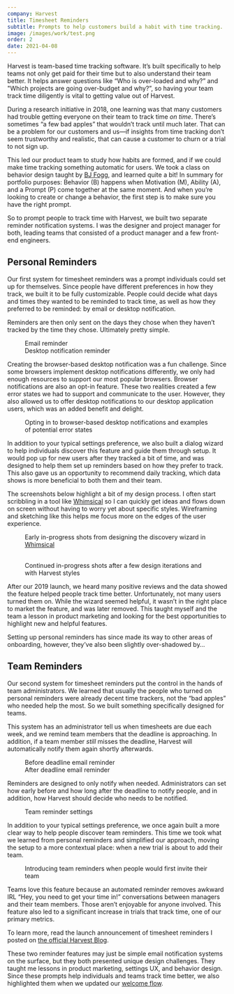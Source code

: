 ```yaml
---
company: Harvest
title: Timesheet Reminders
subtitle: Prompts to help customers build a habit with time tracking.
image: /images/work/test.png
order: 2
date: 2021-04-08
---
```


<div class="inner">

Harvest is team-based time tracking software. It’s built specifically to help teams not only get paid for their time but to also understand their team better. It helps answer questions like “Who is over-loaded and why?” and "Which projects are going over-budget and why?”, so having your team track time diligently is vital to getting value out of Harvest.

During a research initiative in 2018, one learning was that many customers had trouble getting everyone on their team to track time *on time*. There’s sometimes “a few bad apples” that wouldn’t track until much later. That can be a problem for our customers and us—if insights from time tracking don’t seem trustworthy and realistic, that can cause a customer to churn or a trial to not sign up.

This led our product team to study how habits are formed, and if we could make time tracking something automatic for users. We took a class on behavior design taught by [BJ Fogg](https://www.bjfogg.com), and learned quite a bit! In summary for portfolio purposes: Behavior (B) happens when Motivation (M), Ability (A), and a Prompt (P) come together at the same moment. And when you’re looking to create or change a behavior, the first step is to make sure you have the right prompt.

So to prompt people to track time with Harvest, we built two separate reminder notification systems. I was the designer and project manager for both, leading teams that consisted of a product manager and a few front-end engineers.

## Personal Reminders

Our first system for timesheet reminders was a prompt individuals could set up for themselves. Since people have different preferences in how they track, we built it to be fully customizable. People could decide what days and times they wanted to be reminded to track time, as well as how they preferred to be reminded: by email or desktop notification.

Reminders are then only sent on the days they chose when they haven’t tracked by the time they chose. Ultimately pretty simple.

</div>

<figure class="side-by-side">
  <div>
    <div class="bordered">
      <img src="/images/work/reminders-personal-email-notification.png" alt="" data-zoomable>
    </div>
    <figcaption>Email reminder</figcaption>
  </div>
  <div>
    <div class="bordered">
      <img src="/images/work/reminders-personal-desktop-notification.png" alt="" data-zoomable>
    </div>
    <figcaption>Desktop notification reminder</figcaption>
  </div>
</figure>

<div class="inner">

Creating the browser-based desktop notification was a fun challenge. Since some browsers implement desktop notifications differently, we only had enough resources to support our most popular browsers. Browser notifications are also an opt-in feature. These two realities created a few error states we had to support and communicate to the user. However, they also allowed us to offer desktop notifications to our desktop application users, which was an added benefit and delight.

</div>

<figure>
  <div class="side-by-side" style="grid-template-columns: 35rem 1fr">
    <div class="bordered">
      <img src="/images/work/reminders-personal-settings.png" alt="" class="shadowed" data-zoomable>
    </div>
    <div>
      <div class="bordered">
        <img src="/images/work/reminders-personal-settings-error1.png" alt="" data-zoomable>
      </div>
      <div class="bordered">
        <img src="/images/work/reminders-personal-settings-error2.png" alt="" data-zoomable>
      </div>
    </div>
  </div>
  <figcaption>Opting in to browser-based desktop notifications and examples of potential error states</figcaption>
</figure>

<div class="inner">

In addition to your typical settings preference, we also built a dialog wizard to help individuals discover this feature and guide them through setup. It would pop up for new users after they tracked a bit of time, and was designed to help them set up reminders based on how they prefer to track. This also gave us an opportunity to recommend daily tracking, which data shows is more beneficial to both them and their team.

The screenshots below highlight a bit of my design process. I often start scribbling in a tool like [Whimsical](https://whimsical.com) so I can quickly get ideas and flows down on screen without having to worry yet about specific styles. Wireframing and sketching like this helps me focus more on the edges of the user experience.

</div>

<figure>
  <div class="side-by-side" style="grid-template-columns: 10rem 1fr 1fr">
    <div class="bordered whimsical">
      <img src="/images/work/reminders-personal-whimsical3.png" alt="" data-zoomable>
    </div>
    <div class="bordered whimsical">
      <img src="/images/work/reminders-personal-whimsical1.png" alt="" data-zoomable>
    </div>
    <div class="bordered whimsical">
      <img src="/images/work/reminders-personal-whimsical2.png" alt="" data-zoomable>
    </div>
  </div>
  <figcaption>Early in-progress shots from designing the discovery wizard in <a href="https://whimsical.com">Whimsical</a></figcaption>
</figure>

<figure>
  <div class="side-by-side">
    <div class="bordered">
      <img src="/images/work/reminders-personal-discovery-prompt.png" alt="" class="shadowed" data-zoomable>
    </div>
    <img src="/images/work/reminders-personal-discovery-step1.png" alt="" data-zoomable>
    <img src="/images/work/reminders-personal-discovery-step2.png" alt="" data-zoomable>
    <img src="/images/work/reminders-personal-discovery-step3.png" alt="" data-zoomable>
  </div>
  <figcaption>Continued in-progress shots after a few design iterations and with Harvest styles</figcaption>
</figure>

<div class="inner">

After our 2019 launch, we heard many positive reviews and the data showed the feature helped people track time better. Unfortunately, not many users turned them on. While the wizard seemed helpful, it wasn’t in the right place to market the feature, and was later removed. This taught myself and the team a lesson in product marketing and looking for the best opportunities to highlight new and helpful features.

Setting up personal reminders has since made its way to other areas of onboarding, however, they’ve also been slightly over-shadowed by…

## Team Reminders

Our second system for timesheet reminders put the control in the hands of team administrators. We learned that usually the people who turned on personal reminders were already decent time trackers, not the “bad apples” who needed help the most. So we built something specifically designed for teams.

This system has an administrator tell us when timesheets are due each week, and we remind team members that the deadline is approaching. In addition, if a team member *still* misses the deadline, Harvest will automatically notify them again shortly afterwards.

</div>

<figure class="side-by-side">
  <div>
    <div class="bordered">
      <img src="/images/work/reminders-team-before-email.png" alt="" data-zoomable>
    </div>
    <figcaption>Before deadline email reminder</figcaption>
  </div>
  <div>
    <div class="bordered">
      <img src="/images/work/reminders-team-after-email.png" alt="" data-zoomable>
    </div>
    <figcaption>After deadline email reminder</figcaption>
  </div>
</figure>

<div class="inner">

Reminders are designed to only notify when needed. Administrators can set how early before and how long after the deadline to notify people, and in addition, how Harvest should decide who needs to be notified.

<figure>
  <div class="bordered">
    <img src="/images/work/reminders-team-settings.png" alt="" data-zoomable>
  </div>
  <figcaption>Team reminder settings</figcaption>
</figure>

In addition to your typical settings preference, we once again built a more clear way to help people discover team reminders. This time we took what we learned from personal reminders and simplified our approach, moving the setup to a more contextual place: when a new trial is about to add their team.

</div>

<figure>
  <div class="bordered">
    <img src="/images/work/reminders-team-discovery-prompt.png" alt="" class="shadowed" data-zoomable>
  </div>
  <figcaption>Introducing team reminders when people would first invite their team</figcaption>
</figure>

<div class="inner">

Teams love this feature because an automated reminder removes awkward IRL “Hey, you need to get your time in!” conversations between managers and their team members. Those aren’t enjoyable for anyone involved. This feature also led to a significant increase in trials that track time, one of our primary metrics.

To learn more, read the launch announcement of timesheet reminders I posted on [the official Harvest Blog](https://www.getharvest.com/blog/2021/04/timesheet-reminders).

These two reminder features may just be simple email notification systems on the surface, but they both presented unique design challenges. They taught me lessons in product marketing, settings UX, and behavior design. Since these prompts help individuals and teams track time better, we also highlighted them when we updated our [welcome flow](/work/welcome-flow).

</div>
